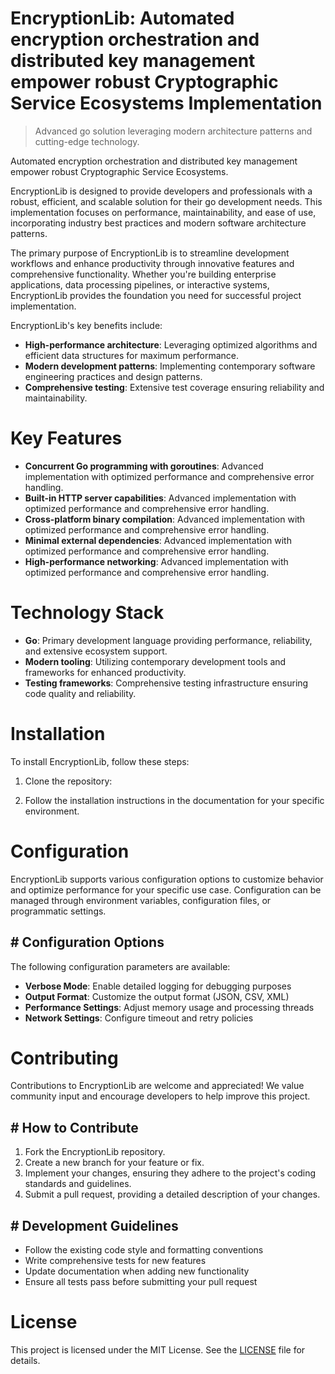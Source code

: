 <!-- fallback_EncryptionLib_20251028221133_55965 -->

# EncryptionLib: Automated encryption orchestration and distributed key management empower robust Cryptographic Service Ecosystems Implementation
> Advanced go solution leveraging modern architecture patterns and cutting-edge technology.

Automated encryption orchestration and distributed key management empower robust Cryptographic Service Ecosystems.

EncryptionLib is designed to provide developers and professionals with a robust, efficient, and scalable solution for their go development needs. This implementation focuses on performance, maintainability, and ease of use, incorporating industry best practices and modern software architecture patterns.

The primary purpose of EncryptionLib is to streamline development workflows and enhance productivity through innovative features and comprehensive functionality. Whether you're building enterprise applications, data processing pipelines, or interactive systems, EncryptionLib provides the foundation you need for successful project implementation.

EncryptionLib's key benefits include:

* **High-performance architecture**: Leveraging optimized algorithms and efficient data structures for maximum performance.
* **Modern development patterns**: Implementing contemporary software engineering practices and design patterns.
* **Comprehensive testing**: Extensive test coverage ensuring reliability and maintainability.

# Key Features

* **Concurrent Go programming with goroutines**: Advanced implementation with optimized performance and comprehensive error handling.
* **Built-in HTTP server capabilities**: Advanced implementation with optimized performance and comprehensive error handling.
* **Cross-platform binary compilation**: Advanced implementation with optimized performance and comprehensive error handling.
* **Minimal external dependencies**: Advanced implementation with optimized performance and comprehensive error handling.
* **High-performance networking**: Advanced implementation with optimized performance and comprehensive error handling.

# Technology Stack

* **Go**: Primary development language providing performance, reliability, and extensive ecosystem support.
* **Modern tooling**: Utilizing contemporary development tools and frameworks for enhanced productivity.
* **Testing frameworks**: Comprehensive testing infrastructure ensuring code quality and reliability.

# Installation

To install EncryptionLib, follow these steps:

1. Clone the repository:


2. Follow the installation instructions in the documentation for your specific environment.

# Configuration

EncryptionLib supports various configuration options to customize behavior and optimize performance for your specific use case. Configuration can be managed through environment variables, configuration files, or programmatic settings.

## # Configuration Options

The following configuration parameters are available:

* **Verbose Mode**: Enable detailed logging for debugging purposes
* **Output Format**: Customize the output format (JSON, CSV, XML)
* **Performance Settings**: Adjust memory usage and processing threads
* **Network Settings**: Configure timeout and retry policies

# Contributing

Contributions to EncryptionLib are welcome and appreciated! We value community input and encourage developers to help improve this project.

## # How to Contribute

1. Fork the EncryptionLib repository.
2. Create a new branch for your feature or fix.
3. Implement your changes, ensuring they adhere to the project's coding standards and guidelines.
4. Submit a pull request, providing a detailed description of your changes.

## # Development Guidelines

* Follow the existing code style and formatting conventions
* Write comprehensive tests for new features
* Update documentation when adding new functionality
* Ensure all tests pass before submitting your pull request

# License

This project is licensed under the MIT License. See the [LICENSE](https://github.com/zhusonglai/EncryptionLib/blob/main/LICENSE) file for details.
